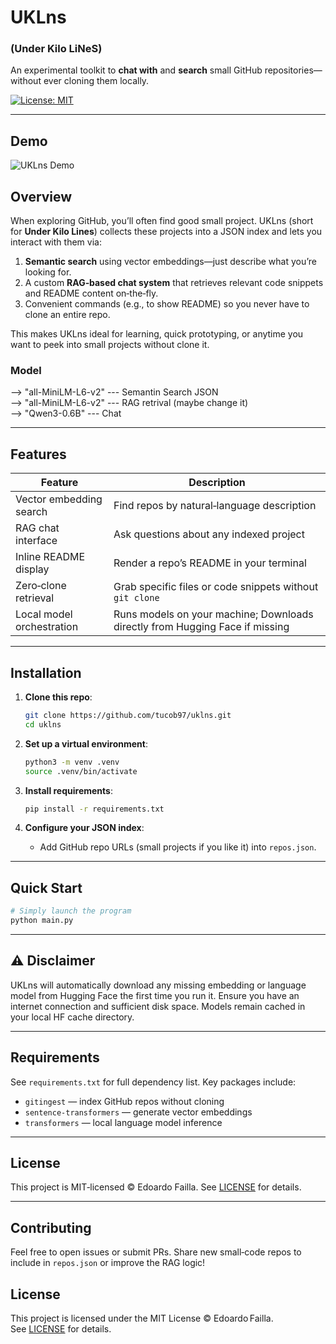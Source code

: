 # UKLns 
### (Under Kilo LiNeS) 

An experimental toolkit to **chat with** and **search** small GitHub repositories—without ever cloning them locally.

[![License: MIT](https://img.shields.io/badge/License-MIT-yellow.svg)](LICENSE)

---

## Demo
![UKLns Demo](assets/Demo.gif)

## Overview

When exploring GitHub, you’ll often find good small project. UKLns (short for **Under Kilo Lines**) collects these projects into a JSON index and lets you interact with them via:

1. **Semantic search** using vector embeddings—just describe what you’re looking for.  
2. A custom **RAG‑based chat system** that retrieves relevant code snippets and README content on‑the‑fly.  
3. Convenient commands (e.g., to show  README) so you never have to clone an entire repo.

This makes UKLns ideal for learning, quick prototyping, or anytime you want to peek into small projects without clone it.

### Model
--> "all-MiniLM-L6-v2" --- Semantin Search JSON  
--> "all-MiniLM-L6-v2" --- RAG retrival (maybe change it)  
--> "Qwen3-0.6B" --- Chat  

---

## Features

| Feature                      | Description                                                    |
| ---------------------------- | -------------------------------------------------------------- |
|  Vector embedding search   | Find repos by natural‑language description                     |
|  RAG chat interface        | Ask questions about any indexed project                        |
|  Inline README display     | Render a repo’s README in your terminal                        |
|  Zero‑clone retrieval      | Grab specific files or code snippets without `git clone`       |
|  Local model orchestration | Runs models on your machine; Downloads directly from Hugging Face if missing |

---

## Installation

1. **Clone this repo**:

   ```bash
   git clone https://github.com/tucob97/uklns.git
   cd uklns
    ````

2. **Set up a virtual environment**:

   ```bash
   python3 -m venv .venv
   source .venv/bin/activate
   ```

3. **Install requirements**:

   ```bash
   pip install -r requirements.txt
   ```

4. **Configure your JSON index**:

   * Add GitHub repo URLs (small projects if you like it) into `repos.json`.

---

## Quick Start

```bash
# Simply launch the program
python main.py 

```

---

## ⚠️ Disclaimer

UKLns will automatically download any missing embedding or language model from Hugging Face the first time you run it. Ensure you have an internet connection and sufficient disk space. Models remain cached in your local HF cache directory.

---

## Requirements

See `requirements.txt` for full dependency list. Key packages include:

* `gitingest` — index GitHub repos without cloning
* `sentence-transformers` — generate vector embeddings
* `transformers` — local language model inference

---

## License

This project is MIT‑licensed © Edoardo Failla. See [LICENSE](LICENSE) for details.

---

## Contributing

Feel free to open issues or submit PRs. Share new small‑code repos to include in `repos.json` or improve the RAG logic!

## License

This project is licensed under the MIT License © Edoardo Failla.  
See [LICENSE](LICENSE) for details.
